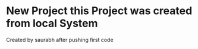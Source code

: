 # New Project this Project was created from local System
Created by saurabh after pushing first code
